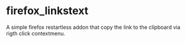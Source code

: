 # firefox_linkstext
A simple firefox restartless addon that copy the link to the clipboard via rigth click contextmenu.
